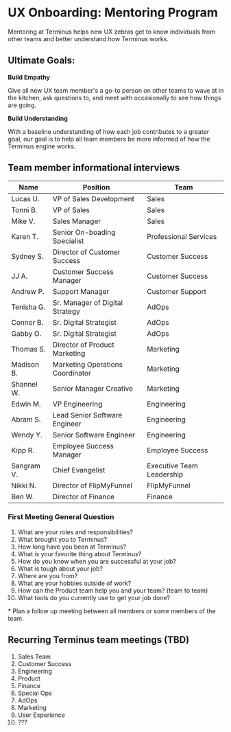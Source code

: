 # UX Onboarding: Mentoring Program

Mentoring at Terminus helps new UX zebras get to know individuals from other teams and better understand how Terminus works.

## Ultimate Goals:

**Build Empathy**

Give all new UX team member&#39;s a go-to person on other teams to wave at in the kitchen, ask questions to, and meet with occasionally to see how things are going.

**Build Understanding**

With a baseline understanding of how each job contributes to a greater goal, our goal is to help all team members be more informed of how the Terminus engine works.

## Team member informational interviews

| **Name** | **Position** | **Team** |
| --- | --- | --- |
| Lucas U. | VP of Sales Development | Sales |
| Tonni B. | VP of Sales | Sales |
| Mike V. | Sales Manager | Sales |
| Karen T. | Senior On-boading Specialist | Professional Services |
| Sydney S. | Director of Customer Success | Customer Success |
| JJ A. | Customer Success Manager | Customer Success |
| Andrew P. | Support Manager | Customer Support |
| Tenisha G. | Sr. Manager of Digital Strategy | AdOps |
| Connor B. | Sr. Digital Strategist | AdOps |
| Gabby O. | Sr. Digital Strategist | AdOps |
| Thomas S. | Director of Product Marketing | Marketing |
| Madison B. | Marketing Operations Coordinator | Marketing |
| Shannel W. | Senior Manager Creative | Marketing |
| Edwin M. | VP Engineering | Engineering |
| Abram S. | Lead Senior Software Engineer | Engineering |
| Wendy Y. | Senior Software Engineer | Engineering |
| Kipp R. | Employee Success Manager | Employee Success |
| Sangram V. | Chief Evangelist | Executive Team Leadership |
| Nikki N. | Director of FlipMyFunnel | FlipMyFunnel |
| Ben W. | Director of Finance | Finance |


### First Meeting General Question

1. What are your roles and responsibilities?
2. What brought you to Terminus?
3. How long have you been at Terminus?
4. What is your favorite thing about Terminus?
5. How do you know when you are successful at your job?
6. What is tough about your job?
7. Where are you from?
8. What are your hobbies outside of work?
9. How can the Product team help you and your team? (team to team)
10. What tools do you currently use to get your job done?

\* Plan a follow up meeting between all members or some members of the team.

## Recurring Terminus team meetings (TBD)

1. Sales Team
2. Customer Success
3. Engineering  
4. Product
6. Finance
7. Special Ops
8. AdOps
9. Marketing  
10. User Experience
11. ???
